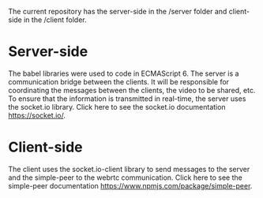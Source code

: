 The current repository has the server-side in the /server folder and client-side in the /client folder.

# Server-side
The babel libraries were used to code in ECMAScript 6.
The server is a communication bridge between the clients. It will be responsible for coordinating the messages between the clients, the video to be shared, etc.
To ensure that the information is transmitted in real-time, the server uses the socket.io library. Click here to see the socket.io documentation https://socket.io/.

# Client-side
The client uses the socket.io-client library to send messages to the server and the simple-peer to the webrtc communication.
Click here to see the simple-peer documentation https://www.npmjs.com/package/simple-peer.
